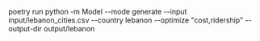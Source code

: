 poetry run python -m Model --mode generate --input input/lebanon_cities.csv --country lebanon --optimize "cost,ridership" --output-dir output/lebanon
